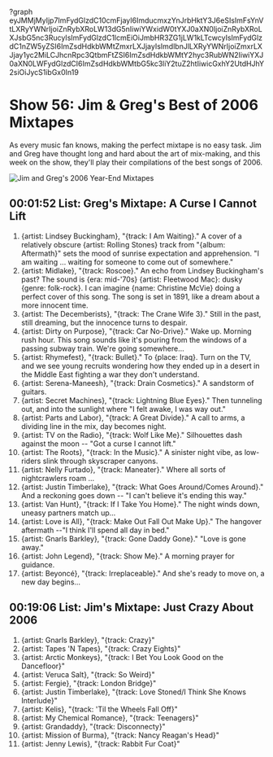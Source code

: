 ?graph eyJMMjMyIjp7ImFydGlzdC10cmFjayI6ImducmxzYnJrbHktY3J6eSIsImFsYnVtLXRyYWNrIjoiZnRybXRoLW13dG5nIiwiYWxidW0tYXJ0aXN0IjoiZnRybXRoLXJsbG5nc3RucyIsImFydGlzdC1lcmEiOiJmbHR3ZG1jLW1kLTcwcyIsImFydGlzdC1nZW5yZSI6ImZsdHdkbWMtZmxrLXJjayIsImdlbnJlLXRyYWNrIjoiZmxrLXJjay1yc2MiLCJhcnRpc3QtbmFtZSI6ImZsdHdkbWMtY2hyc3RubWN2IiwiYXJ0aXN0LWFydGlzdCI6ImZsdHdkbWMtbG5kc3liY2tuZ2htIiwicGxhY2UtdHJhY2siOiJycS1ibGx0In19

# Show 56: Jim & Greg's Best of 2006 Mixtapes
As every music fan knows, making the perfect mixtape is no easy task. Jim and Greg have thought long and hard about the art of mix-making, and this week on the show, they'll play their compilations of the best songs of 2006.

![Jim and Greg's 2006 Year-End Mixtapes](http://static.soundopinions.org/images/mixtapes.jpg)


## 00:01:52 List: Greg's Mixtape: A Curse I Cannot Lift

1. {artist: Lindsey Buckingham}, "{track: I Am Waiting}." A cover of a relatively obscure {artist: Rolling Stones} track from "{album: Aftermath}" sets the mood of sunrise expectation and apprehension. "I am waiting ... waiting for someone to come out of somewhere." 
2. {artist: Midlake}, "{track: Roscoe}." An echo from Lindsey Buckingham's past? The sound is {era: mid-'70s} {artist: Fleetwood Mac}: dusky {genre: folk-rock}. I can imagine {name: Christine McVie} doing a perfect cover of this song. The song is set in 1891, like a dream about a more innocent time.
3. {artist: The Decemberists}, "{track: The Crane Wife 3}." Still in the past, still dreaming, but the innocence turns to despair.
4. {artist: Dirty on Purpose}, "{track: Car No-Drive}." Wake up. Morning rush hour. This song sounds like it's pouring from the windows of a passing subway train. We're going somewhere...
5. {artist: Rhymefest}, "{track: Bullet}." To {place: Iraq}. Turn on the TV, and we see young recruits wondering how they ended up in a desert in the Middle East fighting a war they don't understand.
6. {artist: Serena-Maneesh}, "{track: Drain Cosmetics}." A sandstorm of guitars.
7. {artist: Secret Machines}, "{track: Lightning Blue Eyes}." Then tunneling out, and into the sunlight where "I felt awake, I was way out."
8. {artist: Parts and Labor}, "{track: A Great Divide}." A call to arms, a dividing line in the mix, day becomes night. 
9. {artist: TV on the Radio}, "{track: Wolf Like Me}." Silhouettes dash against the moon -- "Got a curse I cannot lift." 
10. {artist: The Roots}, "{track: In the Music}." A sinister night vibe, as low-riders slink through skyscraper canyons.
11. {artist: Nelly Furtado}, "{track: Maneater}." Where all sorts of nightcrawlers roam ...
12. {artist: Justin Timberlake}, "{track: What Goes Around/Comes Around}." And a reckoning goes down -- "I can't believe it's ending this way."
13. {artist: Van Hunt}, "{track: If I Take You Home}." The night winds down, uneasy partners match up...
14. {artist: Love is All}, "{track: Make Out Fall Out Make Up}." The hangover aftermath --"I think I'll spend all day in bed."
15. {artist: Gnarls Barkley}, "{track: Gone Daddy Gone}." "Love is gone away."
16. {artist: John Legend}, "{track: Show Me}." A morning prayer for guidance.
17. {artist: Beyoncé}, "{track: Irreplaceable}." And she's ready to move on, a new day begins... 

## 00:19:06 List: Jim's Mixtape: Just Crazy About 2006

1. {artist: Gnarls Barkley}, "{track: Crazy}"
2. {artist: Tapes 'N Tapes}, "{track: Crazy Eights}"
3. {artist: Arctic Monkeys}, "{track: I Bet You Look Good on the Dancefloor}"
4. {artist: Veruca Salt}, "{track: So Weird}"
5. {artist: Fergie}, "{track: London Bridge}"
6. {artist: Justin Timberlake}, "{track: Love Stoned/I Think She Knows Interlude}"
7. {artist: Kelis}, "{track: 'Til the Wheels Fall Off}"
8. {artist: My Chemical Romance}, "{track: Teenagers}"
9. {artist: Grandaddy}, "{track: Disconnecty}"
10. {artist: Mission of Burma}, "{track: Nancy Reagan's Head}"
11. {artist: Jenny Lewis}, "{track: Rabbit Fur Coat}"